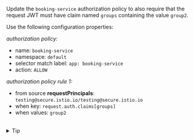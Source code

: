 Update the `booking-service` authorization policy to also require that the request JWT
must have claim named `groups` containing the value `group2`.

Use the following configuration properties:

*authorization policy:*
- name: `booking-service`
- namespace: `default`
- selector match label: `app: booking-service`
- action: `ALLOW`

*authorization policy rule 1:*
- from source **requestPrincipals**: `testing@secure.istio.io/testing@secure.istio.io`
- when key: `request.auth.claims[groups]`
- when values: `group2`


<br>
<details><summary>Tip</summary>

```plain
apiVersion: security.istio.io/v1
kind: AuthorizationPolicy
metadata:
  name: booking-service
spec:
  selector:
    matchLabels:
      app: // TODO
  action: // TODO
  rules:
  - from:
    - source:
       requestPrincipals: // TODO
    when:
      - key: request.auth.claims[groups]
        values: // TODO
```{{copy}}
</details>


<br>
<details><summary>Solution</summary>

```plain
apiVersion: security.istio.io/v1
kind: AuthorizationPolicy
metadata:
  name: booking-service
spec:
  selector:
    matchLabels:
      app: booking-service
  action: ALLOW
  rules:
  - from:
    - source:
       requestPrincipals: ["testing@secure.istio.io/testing@secure.istio.io"]
    when:
      - key: request.auth.claims[groups]
        values: ["group2"]
```{{copy}}
</details>
